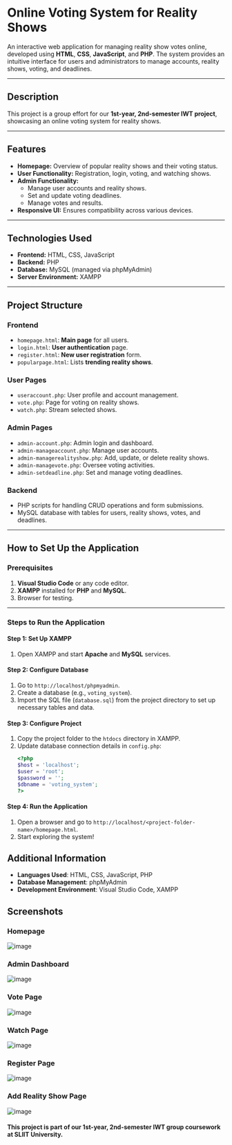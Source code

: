 # Online Voting System for Reality Shows

An interactive web application for managing reality show votes online, developed using **HTML**, **CSS**, **JavaScript**, and **PHP**. The system provides an intuitive interface for users and administrators to manage accounts, reality shows, voting, and deadlines.

---

## Description

This project is a group effort for our **1st-year, 2nd-semester IWT project**, showcasing an online voting system for reality shows.

---

## Features

- **Homepage:** Overview of popular reality shows and their voting status.
- **User Functionality:** Registration, login, voting, and watching shows.
- **Admin Functionality:**
  - Manage user accounts and reality shows.
  - Set and update voting deadlines.
  - Manage votes and results.
- **Responsive UI:** Ensures compatibility across various devices.

---

## Technologies Used

- **Frontend:** HTML, CSS, JavaScript
- **Backend:** PHP
- **Database:** MySQL (managed via phpMyAdmin)
- **Server Environment:** XAMPP

---

## Project Structure

### Frontend
- `homepage.html`: **Main page** for all users.
- `login.html`: **User authentication** page.
- `register.html`: **New user registration** form.
- `popularpage.html`: Lists **trending reality shows**.

### User Pages
- `useraccount.php`: User profile and account management.
- `vote.php`: Page for voting on reality shows.
- `watch.php`: Stream selected shows.

### Admin Pages
- `admin-account.php`: Admin login and dashboard.
- `admin-manageaccount.php`: Manage user accounts.
- `admin-managerealityshow.php`: Add, update, or delete reality shows.
- `admin-managevote.php`: Oversee voting activities.
- `admin-setdeadline.php`: Set and manage voting deadlines.

### Backend
- PHP scripts for handling CRUD operations and form submissions.
- MySQL database with tables for users, reality shows, votes, and deadlines.

---

## How to Set Up the Application

### Prerequisites
1. **Visual Studio Code** or any code editor.
2. **XAMPP** installed for **PHP** and **MySQL**.
3. Browser for testing.

---

### Steps to Run the Application

#### Step 1: Set Up XAMPP
1. Open XAMPP and start **Apache** and **MySQL** services.

#### Step 2: Configure Database
1. Go to `http://localhost/phpmyadmin`.
2. Create a database (e.g., `voting_system`).
3. Import the SQL file (`database.sql`) from the project directory to set up necessary tables and data.

#### Step 3: Configure Project
1. Copy the project folder to the `htdocs` directory in XAMPP.
2. Update database connection details in `config.php`:
   ```php
   <?php
   $host = 'localhost';
   $user = 'root';
   $password = '';
   $dbname = 'voting_system';
   ?>

#### Step 4: Run the Application
1. Open a browser and go to `http://localhost/<project-folder-name>/homepage.html`.
2. Start exploring the system!

## Additional Information
- **Languages Used**: HTML, CSS, JavaScript, PHP
- **Database Management**: phpMyAdmin
- **Development Environment**: Visual Studio Code, XAMPP

## Screenshots
### Homepage
![image](https://github.com/user-attachments/assets/40ebe15b-2a02-4f7f-ba36-80f7d08ee449)

### Admin Dashboard
![image](https://github.com/user-attachments/assets/92fbd4b9-643a-49f8-8b45-21025b8f9a8d)

### Vote Page
![image](https://github.com/user-attachments/assets/270c478f-2b1c-4cb3-8e86-075a9f25947f)

### Watch Page
![image](https://github.com/user-attachments/assets/ab16e168-2d49-44b0-af58-d0b9b97258e5)

### Register Page
![image](https://github.com/user-attachments/assets/7b45f31e-32de-4908-9d7b-063f018b5128)

### Add Reality Show Page
![image](https://github.com/user-attachments/assets/1fd9ad2d-d891-42b3-b996-cd902e4af7e3)


#### This project is part of our 1st-year, 2nd-semester IWT group coursework at SLIIT University.
